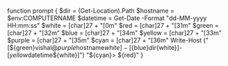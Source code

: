 function prompt {
    $dir = (Get-Location).Path
    $hostname = $env:COMPUTERNAME
    $datetime = Get-Date -Format "dd-MM-yyyy HH:mm:ss"
    $white = [char]27 + "[0m"
    $red = [char]27 + "[31m"
    $green = [char]27 + "[32m"
    $blue = [char]27 + "[34m"
    $yellow = [char]27 + "[33m"
    $purple = [char]27 + "[35m"
    $cyan = [char]27 + "[36m"
    Write-Host ("[${green}vishal@${purple}$hostname${white}]-[${blue}$dir${white}]-[${yellow}$datetime${white}]")
    "${cyan}> ${red}"
}
